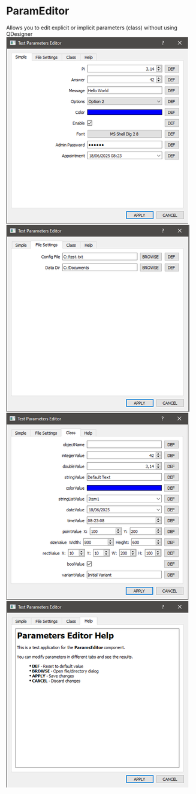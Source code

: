 # ParamEditor
Allows you to edit explicit or implicit parameters (class) without using QDesigner
![Screen shot 1](https://github.com/OfficinaTurini/ParamEditor/blob/main/p1.png)
![Screen shot 2](https://github.com/OfficinaTurini/ParamEditor/blob/main/p2.png)
![Screen shot 3](https://github.com/OfficinaTurini/ParamEditor/blob/main/p3.png)
![Screen shot 4](https://github.com/OfficinaTurini/ParamEditor/blob/main/p4.png)
